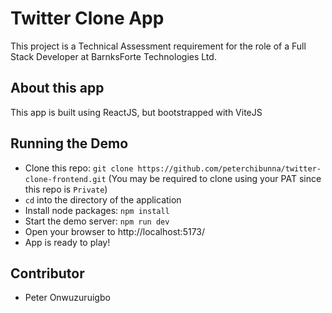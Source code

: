 # Twitter Clone App

This project is a Technical Assessment requirement for the role of a Full Stack Developer at BarnksForte 
Technologies Ltd.

## About this app

This app is built using ReactJS, but bootstrapped with ViteJS

## Running the Demo

- Clone this repo: `git clone https://github.com/peterchibunna/twitter-clone-frontend.git` (You may be required to 
  clone using your PAT since this repo is `Private`)
- `cd` into the directory of the application
- Install node packages: `npm install`
- Start the demo server: `npm run dev`
- Open your browser to http://localhost:5173/
- App is ready to play!

## Contributor

- Peter Onwuzuruigbo
